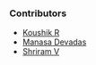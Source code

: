 ### Contributors

* [Koushik R](https://github.com/koushikr)
* [Manasa Devadas](https://github.com/ManasaDevadas)
* [Shriram V](https://github.com/ShriramVenkat)


